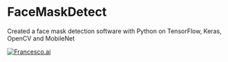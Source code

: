 # FaceMaskDetect
Created a face mask detection software with Python on TensorFlow, Keras, OpenCV and MobileNet


[![Francesco.ai](http://img.https://youtu.be/emdcdljuGRg.jpg)](https://bit.ly/3nuMyU3 "Francesco Demo")
